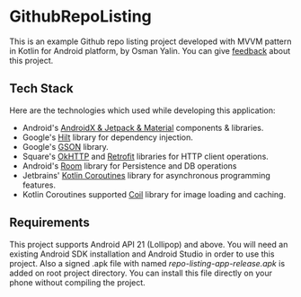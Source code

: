 # GithubRepoListing
This is an example Github repo listing project developed with MVVM pattern in Kotlin for Android platform, by Osman Yalin.
You can give [feedback](mailto:osmanyalin.tr@gmail.com) about this project.

## Tech Stack
Here are the technologies which used while developing this application:
* Android's [AndroidX & Jetpack & Material](https://developer.android.com/jetpack/androidx) components & libraries.
* Google's [Hilt](https://developer.android.com/training/dependency-injection/hilt-android) library for dependency injection.
* Google's [GSON](http://search.maven.org/#browse%7C472424538) library.
* Square's [OkHTTP](http://square.github.io/okhttp/) and [Retrofit](https://github.com/square/retrofit) libraries for HTTP client operations.
* Android's [Room](https://developer.android.com/topic/libraries/architecture/room) library for Persistence and DB operations
* Jetbrains' [Kotlin Coroutines](https://github.com/Kotlin/kotlinx.coroutines) library for asynchronous programming features.
* Kotlin Coroutines supported [Coil](https://github.com/coil-kt/coil) library for image loading and caching.

## Requirements
This project supports Android API 21 (Lollipop) and above. You will need an existing Android SDK installation and Android Studio in order to use this project. Also a signed .apk file with named _repo-listing-app-release.apk_ is added on root project directory. You can install this file directly on your phone without compiling the project.
